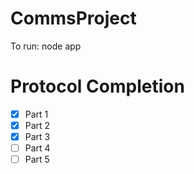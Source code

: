 # CommsProject

To run:
node app

# Protocol Completion

- [x] Part 1
- [x] Part 2
- [x] Part 3
- [ ] Part 4
- [ ] Part 5
